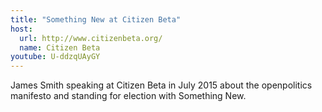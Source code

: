 ```yaml
---
title: "Something New at Citizen Beta"
host:
  url: http://www.citizenbeta.org/
  name: Citizen Beta
youtube: U-ddzqUAyGY
---
```

James Smith speaking at Citizen Beta in July 2015 about the openpolitics manifesto and standing for election with Something New.
